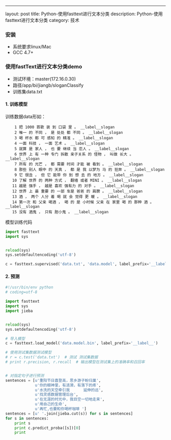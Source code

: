 ---
layout: post
title: Python-使用fasttext进行文本分类
description: Python-使用fasttext进行文本分类
category: 技术

### 安装

- 系统要求linux/Mac
- GCC 4.7+


### 使用fastText进行文本分类demo

- 测试环境：master(172.16.0.30) 
- 路径/app/bi/jiangb/sloganClassify
- 训练集data.txt


#### 1. 训练模型

训练数据data形如：
```
    1 把 1000 首歌 装 到 口袋 里 。 __label__slogan
    2 唯一 的 不同 ， 是 处处 都 不同 。 __label__slogan
    3 喝 杯水 都 可 感知 的 精准 。 __label__slogan
    4 一面 科技 ， 一面 艺术 。 __label__slogan
    5 就算 是 家人 ， 也 要 继续 当 恋人 。 __label__slogan
    6 世界 上 有 一种 专门 拆散 亲子关系 的 怪物 ， 叫做 长大 。 __label__slogan
    7 所有 的 光芒 ， 都 需要 时间 才能 被 看到 。 __label__slogan
    8 那些 别人 眼中 的 天真 ， 都 是 我 以梦为 马 的 狂奔 。 __label__slogan
    9 它 很丑 ， 但 它 能带 你 到 想 去 的 地方 。 __label__slogan
   10 了解 世界 的 两种 方式 ， 翻墙 或者 MINI 。 __label__slogan
   11 越是 强手 ， 越是 喜欢 强有力 的 对手 。 __label__slogan
   12 世界 上 最 重要 的 一部 车是 爸爸 的 肩膀 。 __label__slogan
   13 酒 ， 两个 人分 着 喝 就 会 觉得 更 暖 。 __label__slogan
   14 第一次 和 父亲 喝酒 ， 喝 的 是 小时候 父亲 在 家里 喝 的 那种 酒 。 __label__slogan
   15 没有 酒鬼 ， 只有 胆小鬼 。 __label__slogan

```

模型训练代码
```python
import fasttext
import sys 


reload(sys)
sys.setdefaultencoding('utf-8')

c = fasttext.supervised('data.txt', 'data.model', label_prefix='__label__')

```


#### 2. 预测
```python
#!/usr/bin/env python
# coding=utf-8

import fasttext
import sys
import jieba


reload(sys)
sys.setdefaultencoding('utf-8')

# 导入模型
c = fasttext.load_model('data.model.bin', label_prefix='__label__')

# 使用测试集数据测试模型
# r = c.test('data.txt')  # 测试 测试集数据
# print r.precision, r.recall  # 输出模型在测试集上的准确率和召回率


# 对指定句子进行预测
sentences = [u'重阳节日喜登高，思乡游子盼归巢',
			 u'你的眼神里，有涟漪，有落下的疼',
			 u'水洗的天空牵引我      延伸的远',
			 u'找灵感数据管理后台',
			 u'在无涯的时光中，我目空一切地走来',
			 u'用自己的生命',
			 u'再忙,也要和你喝杯咖啡 ']
sentences = [u' '.join(jieba.cut(s)) for s in sentences]
for s in sentences:
	print s
	print c.predict_proba([s])[0]
	print


```